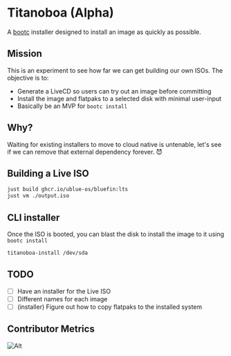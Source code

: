 # Titanoboa (Alpha)

A [bootc](https://github.com/bootc-dev/bootc) installer designed to install an image as quickly as possible.


## Mission

This is an experiment to see how far we can get building our own ISOs. The objective is to:

- Generate a LiveCD so users can try out an image before committing
- Install the image and flatpaks to a selected disk with minimal user-input
- Basically be an MVP for `bootc install` 

## Why?

Waiting for existing installers to move to cloud native is untenable, let's see if we can remove that external dependency forever. 😈

## Building a Live ISO

```bash
just build ghcr.io/ublue-os/bluefin:lts
just vm ./output.iso
```

## CLI installer

Once the ISO is booted, you can blast the disk to install the image to it using `bootc install`

```bash
titanoboa-install /dev/sda
```

## TODO
- [ ] Have an installer for the Live ISO
- [ ] Different names for each image
- [ ] (installer) Figure out how to copy flatpaks to the installed system

## Contributor Metrics

![Alt](https://repobeats.axiom.co/api/embed/ab79f8a8b6ba6111cc7123cbbb8762864c76699f.svg "Repobeats analytics image")
